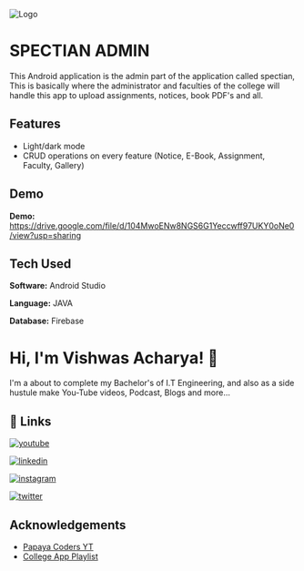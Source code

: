 ![Logo](https://image.flaticon.com/icons/png/64/2231/2231696.png)


    
# SPECTIAN ADMIN 

This Android application is the admin part of the application called spectian, This is basically where the administrator and faculties of the college will handle this app to upload assignments, notices, book PDF's and all.


## Features

- Light/dark mode
- CRUD operations on every feature (Notice, E-Book, Assignment, Faculty, Gallery)

  
## Demo

**Demo:** https://drive.google.com/file/d/104MwoENw8NGS6G1Yeccwff97UKY0oNe0/view?usp=sharing
  
## Tech Used

**Software:** Android Studio

**Language:** JAVA

**Database:** Firebase

  
# Hi, I'm Vishwas Acharya! 👋

  
I'm a about to complete my Bachelor's of I.T Engineering, and also as a side hustule make You-Tube videos, Podcast, Blogs and more...

  
## 🔗 Links
[![youtube](https://image.flaticon.com/icons/png/24/1384/1384060.png)](https://www.youtube.com/c/VishwasAcharya)

[![linkedin](https://image.flaticon.com/icons/png/24/1384/1384062.png)](https://www.linkedin.com/in/vishwasracharya)

[![instagram](https://image.flaticon.com/icons/png/24/174/174855.png)](https://www.instagram.com/vishwasracharya)

[![twitter](https://image.flaticon.com/icons/png/24/889/889147.png)](https://www.twitter.com/vishwasracharya)

## Acknowledgements

 - [Papaya Coders YT](https://www.youtube.com/c/PapayaCoders)
 - [College App Playlist](https://www.youtube.com/watch?v=Ui__yxgrRwQ&list=PL6Rs84MkNq7kjE71tV3iDQdqO7fspmoNN)
  
